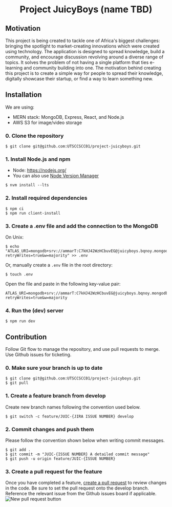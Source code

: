 <h1 align="center">Project JuicyBoys (name TBD)</h1>

## Motivation
This project is being created to tackle one of Africa's biggest challenges: bringing the spotlight to market-creating innovations which were created using technology.
The application is designed to spread knowledge, build a community, and encourage discussion revolving around a diverse range of topics. 
It solves the problem of not having a single platform that ties e-learning and community building into one.
The motivation behind creating this project is to create a simple way for people to spread their knowledge, digitally showcase their startup, or find a way to learn something new.

## Installation
We are using: 
- MERN stack: MongoDB, Express, React, and Node.js
- AWS S3 for image/video storage

### 0. Clone the repository
```shell
$ git clone git@github.com:UTSCCSCC01/project-juicyboys.git
```

### 1. Install Node.js and npm
* Node: https://nodejs.org/
* You can also use [Node Version Manager](https://github.com/nvm-sh/nvm#installing-and-updating)
```shell
$ nvm install --lts
```

### 2. Install required dependencies
```shell
$ npm ci
$ npm run client-install
```

### 3. Create a .env file and add the connection to the MongoDB
On Unix:
```shell
$ echo "ATLAS_URI=mongodb+srv://ammarT:C7kHJ42WzHCbuvEG@juicyboys.bqnoy.mongodb.net/myFirstDatabase?retryWrites=true&w=majority" >> .env
```
Or, manually create a `.env` file in the root directory:
```shell
$ touch .env
```
Open the file and paste in the following key-value pair:
```
ATLAS_URI=mongodb+srv://ammarT:C7kHJ42WzHCbuvEG@juicyboys.bqnoy.mongodb.net/myFirstDatabase?retryWrites=true&w=majority
```

### 4. Run the (dev) server
```shell
$ npm run dev
```

## Contribution

Follow Git flow to manage the repository, and use pull requests to merge. Use Github issues for ticketing.

### 0. Make sure your branch is up to date
```shell
$ git clone git@github.com:UTSCCSCC01/project-juicyboys.git
$ git pull
```

### 1. Create a feature branch from develop
Create new branch names following the convention used below.
```shell
$ git switch -c feature/JUIC-{JIRA ISSUE NUMBER} develop
```

### 2. Commit changes and push them
Please follow the convention shown below when writing commit messages.
```shell
$ git add .
$ git commit -m "JUIC-{ISSUE NUMBER} A detailed commit message"
$ git push -u origin feature/JUIC-{ISSUE NUMBER}
```

### 3. Create a pull request for the feature
Once you have completed a feature, [create a pull request](https://github.com/UTSCCSCC01/project-juicyboys/pulls) to review changes in the code. Be sure to set the pull request onto the develop branch. Reference the relevant issue from the Github issues board if applicable.
![New pull request button](https://i.imgur.com/3awEW0L.png)
